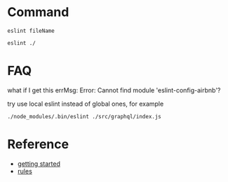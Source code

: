 # Command

```
eslint fileName
```

```
eslint ./
```
# FAQ

what if I get this errMsg: Error: Cannot find module 'eslint-config-airbnb'?

try use local eslint instead of global ones, for example

```
./node_modules/.bin/eslint ./src/graphql/index.js 
```

# Reference

 - [getting started](http://eslint.org/docs/user-guide/getting-started)
 - [rules](http://eslint.org/docs/rules/)
